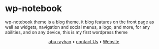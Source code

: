 # wp-notebook
wp-notebook theme is a blog theme. it blog features  on the front page as well as widgets, navigation and social menus, a logo, and more, for any abilities, and on any device,
this is my first wordpress theme


<p align="center">
  <a href="https://aburayhan.net">abu rayhan</a> • <a href="https://aburayhan.net/contact-us/">contact Us</a> • <a href="https://aburayhan.net">Website</a> 
</p>
